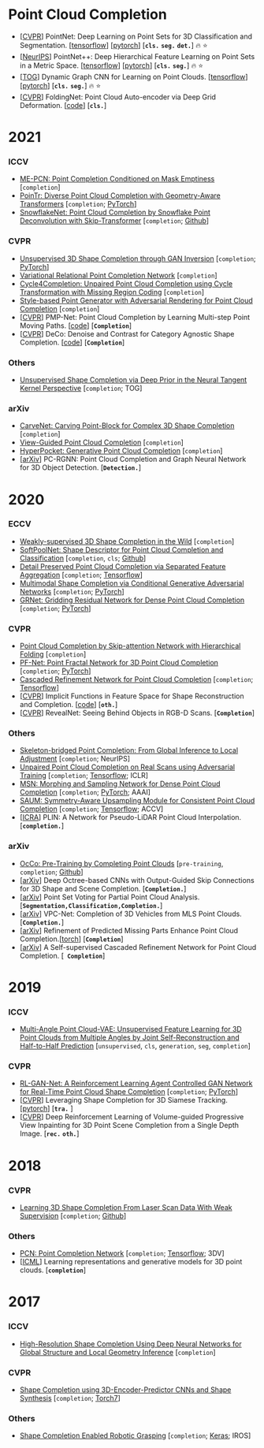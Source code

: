 # Point Cloud Completion

- [[CVPR](http://openaccess.thecvf.com/content_cvpr_2017/papers/Qi_PointNet_Deep_Learning_CVPR_2017_paper.pdf)] PointNet: Deep Learning on Point Sets for 3D Classification and Segmentation. [[tensorflow](https://github.com/charlesq34/pointnet)] [[pytorch](https://github.com/fxia22/pointnet.pytorch)] [**`cls.`** **`seg.`** **`det.`**] 🔥 ⭐
- [[NeurIPS](https://papers.nips.cc/paper/7095-pointnet-deep-hierarchical-feature-learning-on-point-sets-in-a-metric-space)] PointNet++: Deep Hierarchical Feature Learning on Point Sets in a Metric Space. [[tensorflow](https://github.com/charlesq34/pointnet2)] [[pytorch](https://github.com/erikwijmans/Pointnet2_PyTorch)] [**`cls.`** **`seg.`**] 🔥 ⭐
- [[TOG](https://arxiv.org/abs/1801.07829)] Dynamic Graph CNN for Learning on Point Clouds. [[tensorflow](https://github.com/WangYueFt/dgcnn)] [[pytorch](https://github.com/WangYueFt/dgcnn)] [**`cls.`** **`seg.`**] 🔥 ⭐
- [[CVPR](http://openaccess.thecvf.com/content_cvpr_2018/papers/Yang_FoldingNet_Point_Cloud_CVPR_2018_paper.pdf)] FoldingNet: Point Cloud Auto-encoder via Deep Grid Deformation. [[code](http://www.merl.com/research/license#FoldingNet)] [**`cls.`**]

# 2021

### ICCV

- [ME-PCN: Point Completion Conditioned on Mask Emptiness](https://arxiv.org/pdf/2108.08187.pdf) [`completion`]
- [PoinTr: Diverse Point Cloud Completion with Geometry-Aware Transformers](https://arxiv.org/pdf/2108.08839.pdf) [`completion`; [PyTorch](https://github.com/yuxumin/PoinTr)]
- [SnowflakeNet: Point Cloud Completion by Snowflake Point Deconvolution with Skip-Transformer](https://arxiv.org/pdf/2108.04444.pdf) [`completion`; [Github](https://github.com/AllenXiangX/SnowflakeNet)]

### CVPR

- [Unsupervised 3D Shape Completion through GAN Inversion](https://arxiv.org/pdf/2104.13366.pdf) [`completion`; [PyTorch](https://junzhezhang.github.io/projects/ShapeInversion/)]
- [Variational Relational Point Completion Network](https://arxiv.org/pdf/2104.10154.pdf) [`completion`]
- [Cycle4Completion: Unpaired Point Cloud Completion using Cycle Transformation with Missing Region Coding](https://arxiv.org/pdf/2103.07838.pdf) [`completion`]
- [Style-based Point Generator with Adversarial Rendering for Point Cloud Completion](https://arxiv.org/pdf/2103.02535.pdf) [`completion`]
-  [[CVPR](https://openaccess.thecvf.com/content/CVPR2021/papers/Wen_PMP-Net_Point_Cloud_Completion_by_Learning_Multi-Step_Point_Moving_Paths_CVPR_2021_paper.pdf)] PMP-Net: Point Cloud Completion by Learning Multi-step Point Moving Paths. [[code](https://github.com/diviswen/PMP-Net)] [**`Completion`**] 
-  [[CVPR](https://arxiv.org/abs/2103.16671)] DeCo: Denoise and Contrast for Category Agnostic Shape Completion. [[code](https://github.com/antoalli/Deco)] [**`Completion`**] 

### Others

- [Unsupervised Shape Completion via Deep Prior in the Neural Tangent Kernel Perspective](https://arxiv.org/pdf/2104.09023.pdf) [`completion`; TOG]

### arXiv

- [CarveNet: Carving Point-Block for Complex 3D Shape Completion](https://arxiv.org/pdf/2107.13452.pdf) [`completion`]
- [View-Guided Point Cloud Completion](https://arxiv.org/pdf/2104.05666.pdf) [`completion`]
- [HyperPocket: Generative Point Cloud Completion](https://arxiv.org/pdf/2102.05973.pdf) [`completion`]
-  [[arXiv](https://arxiv.org/abs/2012.10412)] PC-RGNN: Point Cloud Completion and Graph Neural Network for 3D Object Detection. [**`Detection.`**] 

# 2020

### ECCV

- [Weakly-supervised 3D Shape Completion in the Wild](https://www.ecva.net/papers/eccv_2020/papers_ECCV/papers/123500273.pdf) [`completion`]
- [SoftPoolNet: Shape Descriptor for Point Cloud Completion and Classification](https://www.ecva.net/papers/eccv_2020/papers_ECCV/papers/123480069.pdf) [`completion`, `cls`; [Github](https://github.com/wangyida/softpool)]
- [Detail Preserved Point Cloud Completion via Separated Feature Aggregation](https://arxiv.org/pdf/2007.02374.pdf) [`completion`; [Tensorflow](https://github.com/XLechter/Detail-Preserved-Point-Cloud-Completion-via-SFA)]
- [Multimodal Shape Completion via Conditional Generative Adversarial Networks](https://arxiv.org/pdf/2003.07717.pdf) [`completion`; [PyTorch](https://github.com/ChrisWu1997/Multimodal-Shape-Completion)]
- [GRNet: Gridding Residual Network for Dense Point Cloud Completion](https://arxiv.org/pdf/2006.03761.pdf) [`completion`; [PyTorch](https://github.com/hzxie/GRNet)]

### CVPR

- [Point Cloud Completion by Skip-attention Network with Hierarchical Folding](https://arxiv.org/pdf/2005.03871.pdf) [`completion`]
- [PF-Net: Point Fractal Network for 3D Point Cloud Completion](https://openaccess.thecvf.com/content_CVPR_2020/papers/Huang_PF-Net_Point_Fractal_Network_for_3D_Point_Cloud_Completion_CVPR_2020_paper.pdf) [`completion`; [PyTorch](https://github.com/zztianzz/PF-Net-Point-Fractal-Network)]
- [Cascaded Refinement Network for Point Cloud Completion](https://arxiv.org/pdf/2004.03327.pdf) [`completion`; [Tensorflow](https://github.com/xiaogangw/cascaded-point-completion)]
-  [[CVPR](https://arxiv.org/pdf/2003.01456.pdf)] Implicit Functions in Feature Space for Shape Reconstruction and Completion. [[code](https://github.com/jchibane/if-net)] [**`oth.`**] 
-  [[CVPR](http://openaccess.thecvf.com/content_CVPR_2020/papers/Hou_RevealNet_Seeing_Behind_Objects_in_RGB-D_Scans_CVPR_2020_paper.pdf)] RevealNet: Seeing Behind Objects in RGB-D Scans. [**`Completion`**] 

### Others

- [Skeleton-bridged Point Completion: From Global Inference to Local Adjustment](https://papers.nips.cc/paper/2020/file/ba036d228858d76fb89189853a5503bd-Paper.pdf) [`completion`; NeurIPS]
- [Unpaired Point Cloud Completion on Real Scans using Adversarial Training](https://arxiv.org/pdf/1904.00069.pdf) [`completion`; [Tensorflow](https://github.com/xuelin-chen/pcl2pcl-gan-pub); ICLR]
- [MSN: Morphing and Sampling Network for Dense Point Cloud Completion](https://cseweb.ucsd.edu/~mil070/projects/AAAI2020/paper.pdf) [`completion`; [PyTorch](https://github.com/Colin97/MSN-Point-Cloud-Completion); AAAI]
- [SAUM: Symmetry-Aware Upsampling Module for Consistent Point Cloud Completion](https://openaccess.thecvf.com/content/ACCV2020/papers/Son_SAUM_Symmetry-Aware_Upsampling_Module_for_Consistent_Point_Cloud_Completion_ACCV_2020_paper.pdf) [`completion`; [Tensorflow](https://github.com/countywest/SAUM); ACCV]
- [[ICRA](https://arxiv.org/abs/1909.07137v1)] PLIN: A Network for Pseudo-LiDAR Point Cloud Interpolation. [**`completion.`**]

### arXiv

- [OcCo: Pre-Training by Completing Point Clouds](https://arxiv.org/pdf/2010.01089.pdf) [`pre-training`, `completion`; [Github](https://github.com/hansen7/OcCo)]
- [[arXiv](https://arxiv.org/abs/2006.03762)] Deep Octree-based CNNs with Output-Guided Skip Connections for 3D Shape and Scene Completion. [**`Completion.`**]
- [[arXiv](https://arxiv.org/abs/2007.04537)] Point Set Voting for Partial Point Cloud Analysis. [**`Segmentation,Classification,Completion.`**]
- [[arXiv](https://arxiv.org/abs/2008.03404)] VPC-Net: Completion of 3D Vehicles from MLS Point Clouds. [**`Completion.`**]
- [[arXiv](https://arxiv.org/pdf/2010.04278.pdf)] Refinement of Predicted Missing Parts Enhance Point Cloud Completion.[[torch](https://github.com/ivansipiran/Refinement-Point-Cloud-Completion)] [**`Completion`**]
- [[arXiv](https://arxiv.org/pdf/2010.08719.pdf)] A Self-supervised Cascaded Refinement Network for Point Cloud Completion. [**` Completion`**]

# 2019

### ICCV

- [Multi-Angle Point Cloud-VAE: Unsupervised Feature Learning for 3D Point Clouds from Multiple Angles by Joint Self-Reconstruction and Half-to-Half Prediction](https://arxiv.org/pdf/1907.12704.pdf) [`unsupervised`, `cls`, `generation`, `seg`, `completion`]

### CVPR

- [RL-GAN-Net: A Reinforcement Learning Agent Controlled GAN Network for Real-Time Point Cloud Shape Completion](https://openaccess.thecvf.com/content_CVPR_2019/papers/Sarmad_RL-GAN-Net_A_Reinforcement_Learning_Agent_Controlled_GAN_Network_for_Real-Time_CVPR_2019_paper.pdf) [`completion`; [PyTorch](https://github.com/iSarmad/RL-GAN-Net)]
-  [[CVPR](http://openaccess.thecvf.com/content_CVPR_2019/papers/Giancola_Leveraging_Shape_Completion_for_3D_Siamese_Tracking_CVPR_2019_paper.pdf)] Leveraging Shape Completion for 3D Siamese Tracking. [[pytorch](https://github.com/SilvioGiancola/ShapeCompletion3DTracking)] [**`tra.`** ] 
-  [[CVPR](https://arxiv.org/abs/1903.04019)]  Deep Reinforcement Learning of Volume-guided Progressive View Inpainting for 3D Point Scene Completion from a Single Depth Image. [**`rec.`** **`oth.`**] 

# 2018

### CVPR

- [Learning 3D Shape Completion From Laser Scan Data With Weak Supervision](https://openaccess.thecvf.com/content_cvpr_2018/papers/Stutz_Learning_3D_Shape_CVPR_2018_paper.pdf) [`completion`; [Github](https://github.com/davidstutz/cvpr2018-shape-completion)]

### Others

- [PCN: Point Completion Network](https://arxiv.org/pdf/1808.00671.pdf) [`completion`; [Tensorflow](https://github.com/wentaoyuan/pcn); 3DV]
-  [[ICML](https://github.com/jiatianzhi/Awesome-Point-Cloud-Completion/blob/main)] Learning representations and generative models for 3D point clouds. [**`completion`**] 

# 2017

### ICCV

- [High-Resolution Shape Completion Using Deep Neural Networks for Global Structure and Local Geometry Inference](https://openaccess.thecvf.com/content_ICCV_2017/papers/Han_High-Resolution_Shape_Completion_ICCV_2017_paper.pdf) [`completion`]

### CVPR

- [Shape Completion using 3D-Encoder-Predictor CNNs and Shape Synthesis](https://arxiv.org/pdf/1612.00101.pdf) [`completion`; [Torch7](https://github.com/angeladai/cnncomplete)]

### Others

- [Shape Completion Enabled Robotic Grasping](https://arxiv.org/pdf/1609.08546.pdf) [`completion`; [Keras](https://github.com/CRLab/pc_object_completion_cnn); IROS]
